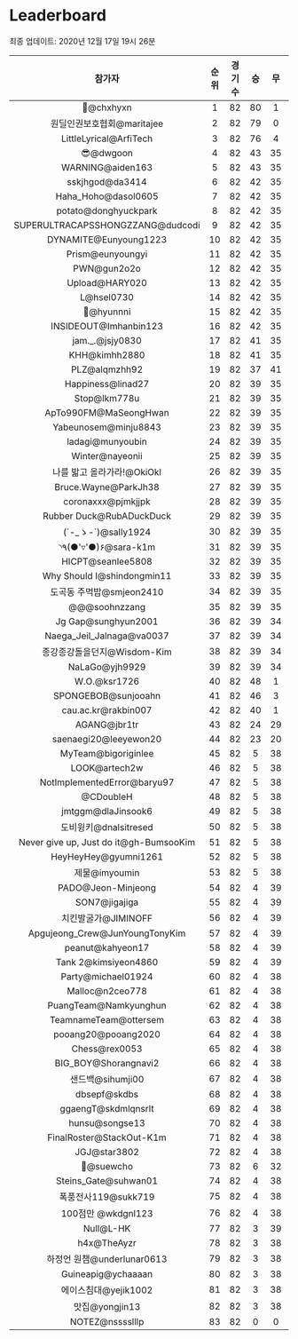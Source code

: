 # Leaderboard
최종 업데이트: 2020년 12월 17일 19시 26분




| 참가자 | 순위 | 경기수 | 승 | 무 | 패 | 승점 |
|:---:|:---:|:---:|:---:|:---:|:---:|:---:|
| 👑@chxhyxn | 1 | 82 | 80 | 1 | 1 | 241 |
| 원딜인권보호협회@maritajee | 2 | 82 | 79 | 0 | 3 | 237 |
| LittleLyrical@ArfiTech | 3 | 82 | 76 | 4 | 2 | 232 |
| 😎@dwgoon | 4 | 82 | 43 | 35 | 4 | 164 |
| WARNING@aiden163 | 5 | 82 | 43 | 35 | 4 | 164 |
| sskjhgod@da3414 | 6 | 82 | 42 | 35 | 5 | 161 |
| Haha_Hoho@dasol0605 | 7 | 82 | 42 | 35 | 5 | 161 |
| potato@donghyuckpark | 8 | 82 | 42 | 35 | 5 | 161 |
| SUPERULTRACAPSSHONGZZANG@dudcodi | 9 | 82 | 42 | 35 | 5 | 161 |
| DYNAMITE@Eunyoung1223 | 10 | 82 | 42 | 35 | 5 | 161 |
| Prism@eunyoungyi | 11 | 82 | 42 | 35 | 5 | 161 |
| PWN@gun2o2o | 12 | 82 | 42 | 35 | 5 | 161 |
| Upload@HARY020 | 13 | 82 | 42 | 35 | 5 | 161 |
| L@hsel0730 | 14 | 82 | 42 | 35 | 5 | 161 |
| 🐻@hyunnni | 15 | 82 | 42 | 35 | 5 | 161 |
| INSIDEOUT@Imhanbin123 | 16 | 82 | 42 | 35 | 5 | 161 |
| jam._.@jsjy0830 | 17 | 82 | 41 | 35 | 6 | 158 |
| KHH@kimhh2880 | 18 | 82 | 41 | 35 | 6 | 158 |
| PLZ@alqmzhh92 | 19 | 82 | 37 | 41 | 4 | 152 |
| Happiness@linad27 | 20 | 82 | 39 | 35 | 8 | 152 |
| Stop@lkm778u | 21 | 82 | 39 | 35 | 8 | 152 |
| ApTo990FM@MaSeongHwan | 22 | 82 | 39 | 35 | 8 | 152 |
| Yabeunosem@minju8843 | 23 | 82 | 39 | 35 | 8 | 152 |
| ladagi@munyoubin | 24 | 82 | 39 | 35 | 8 | 152 |
| Winter@nayeonii | 25 | 82 | 39 | 35 | 8 | 152 |
| 나를 밟고 올라가라!@OkiOkl | 26 | 82 | 39 | 35 | 8 | 152 |
| Bruce.Wayne@ParkJh38 | 27 | 82 | 39 | 35 | 8 | 152 |
| coronaxxx@pjmkjjpk | 28 | 82 | 39 | 35 | 8 | 152 |
| Rubber Duck@RubADuckDuck | 29 | 82 | 39 | 35 | 8 | 152 |
| (´-_ゝ-`)@sally1924 | 30 | 82 | 39 | 35 | 8 | 152 |
| ◝٩(●'▿'●)۶@sara-k1m | 31 | 82 | 39 | 35 | 8 | 152 |
| HICPT@seanlee5808 | 32 | 82 | 39 | 35 | 8 | 152 |
| Why Should I@shindongmin11 | 33 | 82 | 39 | 35 | 8 | 152 |
| 도곡동 주먹밥@smjeon2410 | 34 | 82 | 39 | 35 | 8 | 152 |
| @@@soohnzzang | 35 | 82 | 39 | 35 | 8 | 152 |
| Jg Gap@sunghyun2001 | 36 | 82 | 39 | 34 | 9 | 151 |
| Naega_Jeil_Jalnaga@va0037 | 37 | 82 | 39 | 34 | 9 | 151 |
| 종강종강돌을던지@Wisdom-Kim | 38 | 82 | 39 | 34 | 9 | 151 |
| NaLaGo@yjh9929 | 39 | 82 | 39 | 34 | 9 | 151 |
| W.O.@ksr1726 | 40 | 82 | 48 | 1 | 33 | 145 |
| SPONGEBOB@sunjooahn | 41 | 82 | 46 | 3 | 33 | 141 |
| cau.ac.kr@rakbin007 | 42 | 82 | 40 | 1 | 41 | 121 |
| AGANG@jbr1tr | 43 | 82 | 24 | 29 | 29 | 101 |
| saenaegi20@leeyewon20 | 44 | 82 | 23 | 20 | 39 | 89 |
| MyTeam@bigoriginlee | 45 | 82 | 5 | 38 | 39 | 53 |
| LOOK@artech2w | 46 | 82 | 5 | 38 | 39 | 53 |
| NotImplementedError@baryu97 | 47 | 82 | 5 | 38 | 39 | 53 |
| @CDoubleH | 48 | 82 | 5 | 38 | 39 | 53 |
| jmtggm@dlaJinsook6 | 49 | 82 | 5 | 38 | 39 | 53 |
| 도비윙키@dnalsitresed | 50 | 82 | 5 | 38 | 39 | 53 |
| Never give up, Just do it@gh-BumsooKim | 51 | 82 | 5 | 38 | 39 | 53 |
| HeyHeyHey@gyumni1261 | 52 | 82 | 5 | 38 | 39 | 53 |
| 제물@imyoumin | 53 | 82 | 5 | 38 | 39 | 53 |
| PADO@Jeon-Minjeong | 54 | 82 | 4 | 39 | 39 | 51 |
| SON7@jigajiga | 55 | 82 | 4 | 39 | 39 | 51 |
| 치킨발굴가@JIMINOFF | 56 | 82 | 4 | 39 | 39 | 51 |
| Apgujeong_Crew@JunYoungTonyKim | 57 | 82 | 4 | 39 | 39 | 51 |
| peanut@kahyeon17 | 58 | 82 | 4 | 39 | 39 | 51 |
| Tank 2@kimsiyeon4860 | 59 | 82 | 4 | 39 | 39 | 51 |
| Party@michael01924 | 60 | 82 | 4 | 38 | 40 | 50 |
| Malloc@n2ceo778 | 61 | 82 | 4 | 38 | 40 | 50 |
| PuangTeam@Namkyunghun | 62 | 82 | 4 | 38 | 40 | 50 |
| TeamnameTeam@ottersem | 63 | 82 | 4 | 38 | 40 | 50 |
| pooang20@pooang2020 | 64 | 82 | 4 | 38 | 40 | 50 |
| Chess@rex0053 | 65 | 82 | 4 | 38 | 40 | 50 |
| BIG_BOY@Shorangnavi2 | 66 | 82 | 4 | 38 | 40 | 50 |
| 샌드백@sihumji00 | 67 | 82 | 4 | 38 | 40 | 50 |
| dbsepf@skdbs | 68 | 82 | 4 | 38 | 40 | 50 |
| ggaengT@skdmlqnsrlt | 69 | 82 | 4 | 38 | 40 | 50 |
| hunsu@songse13 | 70 | 82 | 4 | 38 | 40 | 50 |
| FinalRoster@StackOut-K1m | 71 | 82 | 4 | 38 | 40 | 50 |
| JGJ@star3802 | 72 | 82 | 4 | 38 | 40 | 50 |
| 👏@suewcho | 73 | 82 | 6 | 32 | 44 | 50 |
| Steins_Gate@suhwan01 | 74 | 82 | 4 | 38 | 40 | 50 |
| 폭풍전사119@sukk719 | 75 | 82 | 4 | 38 | 40 | 50 |
| 100점만 @wkdgnl123 | 76 | 82 | 4 | 38 | 40 | 50 |
| Null@L-HK | 77 | 82 | 3 | 39 | 40 | 48 |
| h4x@TheAyzr | 78 | 82 | 3 | 38 | 41 | 47 |
| 하정언 원챔@underlunar0613 | 79 | 82 | 3 | 38 | 41 | 47 |
| Guineapig@ychaaaan | 80 | 82 | 3 | 38 | 41 | 47 |
| 에이스침대@yejik1002 | 81 | 82 | 3 | 38 | 41 | 47 |
| 맛집@yongjin13 | 82 | 82 | 3 | 38 | 41 | 47 |
| NOTEZ@nsssslllp | 83 | 82 | 0 | 0 | 82 | 0 |